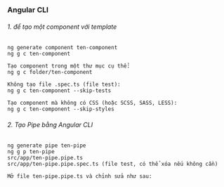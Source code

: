### Angular CLI

###### 1. để tạo một component với template

    ng generate component ten-component
    ng g c ten-component

    Tạo component trong một thư mục cụ thể:
    ng g c folder/ten-component

    Không tạo file .spec.ts (file test):
    ng g c ten-component --skip-tests

    Tạo component mà không có CSS (hoặc SCSS, SASS, LESS):
    ng g c ten-component --skip-styles

###### 2. Tạo Pipe bằng Angular CLI

    ng generate pipe ten-pipe
    ng g p ten-pipe
    src/app/ten-pipe.pipe.ts
    src/app/ten-pipe.pipe.spec.ts (file test, có thể xóa nếu không cần)

    Mở file ten-pipe.pipe.ts và chỉnh sửa như sau:

